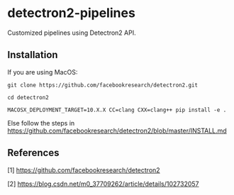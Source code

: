 # detectron2-pipelines
Customized pipelines using Detectron2 API.

## Installation
If you are using MacOS:
```
git clone https://github.com/facebookresearch/detectron2.git

cd detectron2

MACOSX_DEPLOYMENT_TARGET=10.X.X CC=clang CXX=clang++ pip install -e .
```
Else follow the steps in https://github.com/facebookresearch/detectron2/blob/master/INSTALL.md

## References
[1] https://github.com/facebookresearch/detectron2

[2] https://blog.csdn.net/m0_37709262/article/details/102732057
